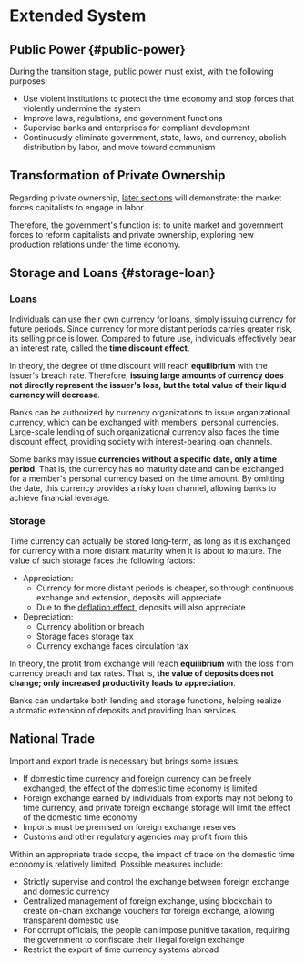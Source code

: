 # Extended System

## Public Power {#public-power}

During the transition stage, public power must exist, with the following purposes:

- Use violent institutions to protect the time economy and stop forces that violently undermine the system
- Improve laws, regulations, and government functions
- Supervise banks and enterprises for compliant development
- Continuously eliminate government, state, laws, and currency, abolish distribution by labor, and move toward communism

## Transformation of Private Ownership

Regarding private ownership, [later sections](../2.优势.md#production-relations) will demonstrate: the market forces capitalists to engage in labor.

Therefore, the government's function is: to unite market and government forces to reform capitalists and private ownership, exploring new production relations under the time economy.

## Storage and Loans {#storage-loan}

### Loans

Individuals can use their own currency for loans, simply issuing currency for future periods. Since currency for more distant periods carries greater risk, its selling price is lower. Compared to future use, individuals effectively bear an interest rate, called the **time discount effect**.

In theory, the degree of time discount will reach **equilibrium** with the issuer's breach rate. Therefore, **issuing large amounts of currency does not directly represent the issuer's loss, but the total value of their liquid currency will decrease**.

Banks can be authorized by currency organizations to issue organizational currency, which can be exchanged with members' personal currencies. Large-scale lending of such organizational currency also faces the time discount effect, providing society with interest-bearing loan channels.

Some banks may issue **currencies without a specific date, only a time period**. That is, the currency has no maturity date and can be exchanged for a member's personal currency based on the time amount. By omitting the date, this currency provides a risky loan channel, allowing banks to achieve financial leverage.

### Storage

Time currency can actually be stored long-term, as long as it is exchanged for currency with a more distant maturity when it is about to mature. The value of such storage faces the following factors:

- Appreciation:
    - Currency for more distant periods is cheaper, so through continuous exchange and extension, deposits will appreciate
    - Due to the [deflation effect](../2.优势.md#deflation), deposits will also appreciate
- Depreciation:
    - Currency abolition or breach
    - Storage faces storage tax
    - Currency exchange faces circulation tax

In theory, the profit from exchange will reach **equilibrium** with the loss from currency breach and tax rates. That is, **the value of deposits does not change; only increased productivity leads to appreciation**.

Banks can undertake both lending and storage functions, helping realize automatic extension of deposits and providing loan services.

## National Trade

Import and export trade is necessary but brings some issues:

- If domestic time currency and foreign currency can be freely exchanged, the effect of the domestic time economy is limited
- Foreign exchange earned by individuals from exports may not belong to time currency, and private foreign exchange storage will limit the effect of the domestic time economy
- Imports must be premised on foreign exchange reserves
- Customs and other regulatory agencies may profit from this

Within an appropriate trade scope, the impact of trade on the domestic time economy is relatively limited. Possible measures include:

- Strictly supervise and control the exchange between foreign exchange and domestic currency
- Centralized management of foreign exchange, using blockchain to create on-chain exchange vouchers for foreign exchange, allowing transparent domestic use
- For corrupt officials, the people can impose punitive taxation, requiring the government to confiscate their illegal foreign exchange
- Restrict the export of time currency systems abroad
